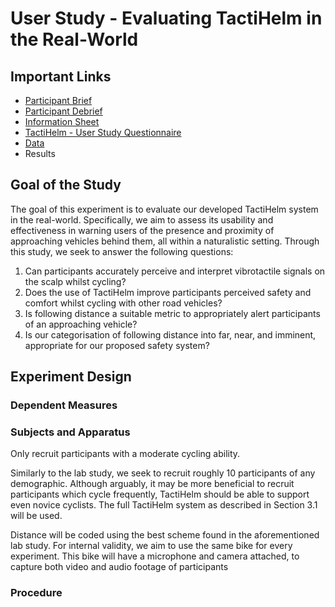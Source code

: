 # User Study - Evaluating TactiHelm in the Real-World

## Important Links

- [Participant Brief](./participant-brief.md)
- [Participant Debrief](participant-debrief.md)
- [Information Sheet](./experiment-session.md)
- [TactiHelm - User Study Questionnaire](https://forms.office.com/e/fHHZbRSN7M)
- [Data](../data/user-study/)
- Results

## Goal of the Study

The goal of this experiment is to evaluate our developed TactiHelm system in the real-world. Specifically, we aim to assess its usability and effectiveness in warning users of the presence and proximity of approaching vehicles behind them, all within a naturalistic setting. Through this study, we seek to answer the following questions:

1. Can participants accurately perceive and interpret vibrotactile signals on the scalp whilst cycling?
2. Does the use of TactiHelm improve participants perceived safety and comfort whilst cycling with other road vehicles?
3. Is following distance a suitable metric to appropriately alert participants of an approaching vehicle?
4. Is our categorisation of following distance into far, near, and imminent, appropriate for our proposed safety system?

## Experiment Design

### Dependent Measures

### Subjects and Apparatus

Only recruit participants with a moderate cycling ability.

Similarly to the lab study, we seek to recruit roughly 10 participants of any demographic. Although arguably, it may be more beneficial to recruit participants which cycle frequently, TactiHelm should be able to support even novice cyclists. The full TactiHelm system as described in Section 3.1 will be used.

Distance will be coded using the best scheme found in the aforementioned lab study. For internal validity, we aim to use the same bike for every experiment. This bike will have a microphone and camera attached, to capture both video and audio footage of participants

### Procedure
